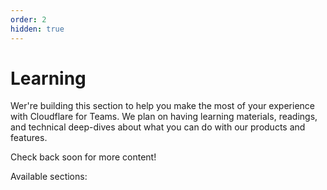 ```yaml
---
order: 2
hidden: true
---
```


# Learning

Wer're building this section to help you make the most of your experience with Cloudflare for Teams. We plan on having learning materials, readings, and technical deep-dives about what you can do with our products and features.

Check back soon for more content!

Available sections:

<DirectoryListing path="/learning"/>